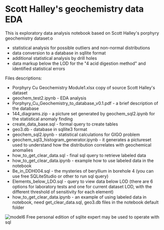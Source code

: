 <h1>Scott Halley's geochemistry data EDA</h1>

This is exploratory data analysis notebook based on Scott Halley's porphyry geochemistry dataset:o
<ul>  
<li>statistical analysis for possible outliers and non-normal distributions </li>
<li>data conversion to a database in sqllite format</li>
<li>additional statistical analysis by drill holes</li>
<li>data markup below the LOD for the "4 acid digestion method" and identified statistical errors</li>
</ul>

Files descriptions:
<ul>
<li> Porphyry Cu Geochemistry Module1.xlsx  copy of source Scott Halley's dataset</li>
<li> geochem_test2.ipynb - EDA analysis</li>
<li> Porphyry_Cu_Geochemistry_to_database_v0.1.pdf - a brief description of the database</li>
<li> 144_diagrams.zip - a picture set generated by geochem_sql2.ipynb for the statistical anomaly finding</li>
<li> create_data_base.sql - formal query to create tables </li>
<li> geo3.db - database in sqllite3 format</li>
<li> geochem_sql2.ipynb - statistical calculations for GIGO problem</li>
<li> geochem_sql3_histogram_generator.ipynb - it generates a pictureset used to understand how the distribution correlates with geochemical anomalies  </li>
<li> how_to_get_clear_data.sql - final sql query to retrieve labeled data </li>
<li> how_to_get_clear_data.ipynb - example how to use labeled data in the notebook </li>
<li> Be_in_DDH004.sql - the mysteries of beryllium in borehole 4  (you can use free SQLiteStudio or other to run sql query)</li>
<li> Elements_below_LDO.sql - query to view data below LOD (there are 6 options for laboratory tests and one for current dataset LOD, with the different threshold of sensitivity for each element)</li>
<li> how_to_get_clear_data.ipynb - an example of using labeled data in notebook, need get_clear_data.sql, geo3.db files in the notebook default folder</li>  
</ul>

![model6](https://user-images.githubusercontent.com/1739498/175022473-3669dab6-f690-45f7-8533-a2cd7bddf84f.png)
Free personal edition of sqlite expert may be used to operate with sql
